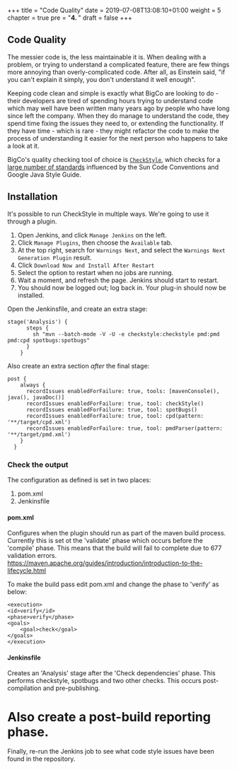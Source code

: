 +++
title = "Code Quality"
date = 2019-07-08T13:08:10+01:00
weight = 5
chapter = true
pre = "<b>4. </b>"
draft = false
+++

## Code Quality

The messier code is, the less maintainable it is. When dealing with a problem, or trying to understand a complicated feature, there are few things more annoying than overly-complicated code. After all, as Einstein said, "if you can't explain it simply, you don't understand it well enough".

Keeping code clean and simple is exactly what BigCo are looking to do - their developers are tired of spending hours trying to understand code which may well have been written many years ago by people who have long since left the company. When they do manage to understand the code, they spend time fixing the issues they need to, or extending the functionality. If they have time - which is rare - they might refactor the code to make the process of understanding it easier for the next person who happens to take a look at it.

BigCo's quality checking tool of choice is [`CheckStyle`](https://checkstyle.org), which checks for a [large number of standards](https://checkstyle.org/checks.html) influenced by the Sun Code Conventions and Google Java Style Guide.

## Installation

It's possible to run CheckStyle in multiple ways. We're going to use it through a plugin.

1. Open Jenkins, and click `Manage Jenkins` on the left.
1. Click `Manage Plugins`, then choose the `Available` tab.
1. At the top right, search for `Warnings Next`, and select the `Warnings Next Generation Plugin` result.
1. Click `Download Now and Install After Restart`
1. Select the option to restart when no jobs are running.
1. Wait a moment, and refresh the page. Jenkins should start to restart.
1. You should now be logged out; log back in. Your plug-in should now be installed.

Open the Jenkinsfile, and create an extra stage:

```
stage('Analysis') {
      steps {
        sh "mvn --batch-mode -V -U -e checkstyle:checkstyle pmd:pmd pmd:cpd spotbugs:spotbugs"
      }
    }
```

Also create an extra section *after* the final stage:

```
post {
    always {
      recordIssues enabledForFailure: true, tools: [mavenConsole(), java(), javaDoc()]
      recordIssues enabledForFailure: true, tool: checkStyle()
      recordIssues enabledForFailure: true, tool: spotBugs()
      recordIssues enabledForFailure: true, tool: cpd(pattern: '**/target/cpd.xml')
      recordIssues enabledForFailure: true, tool: pmdParser(pattern: '**/target/pmd.xml')
    }
  }
```

### Check the output

The configuration as defined is set in two places:
1. pom.xml
1. Jenkinsfile

#### pom.xml
Configures when the plugin should run as part of the maven build process. Currently this is set ot the 'validate' phase which occurs before the 'compile' phase. This means that the build will fail to complete due to 677 validation errors.
https://maven.apache.org/guides/introduction/introduction-to-the-lifecycle.html

To make the build pass edit pom.xml and change the phase to 'verify' as below:

```
<execution>
<id>verify</id>
<phase>verify</phase>
<goals>
    <goal>check</goal>
</goals>
</execution>
```

#### Jenkinsfile
Creates an 'Analysis' stage after the 'Check dependencies' phase. This performs checkstyle, spotbugs and two other checks. This occurs post-compilation and pre-publishing.

Also create a post-build reporting phase.
=======
Finally, re-run the Jenkins job to see what code style issues have been found in the repository.
